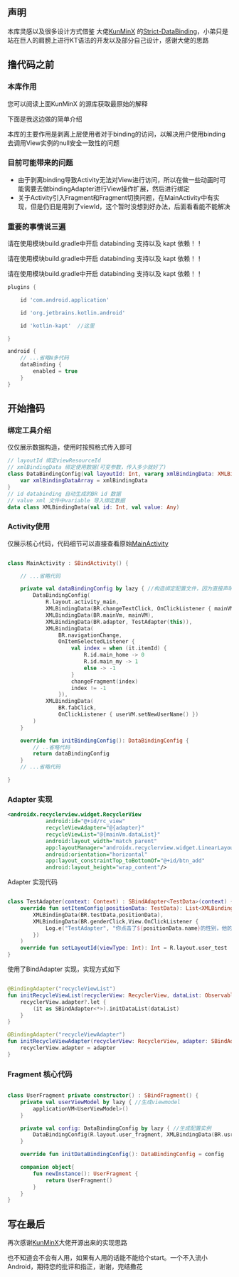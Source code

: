 ## 声明
本库灵感以及很多设计方式借鉴 大佬[KunMinX](https://github.com/KunMinX) 的[Strict-DataBinding](https://github.com/KunMinX/Strict-DataBinding)，小弟只是站在巨人的肩膀上进行KT语法的开发以及部分自己设计，感谢大佬的思路

## 撸代码之前

### 本库作用
您可以阅读上面KunMinX 的源库获取最原始的解释 

下面是我这边做的简单介绍

本库的主要作用是剥离上层使用者对于binding的访问，以解决用户使用binding去调用View实例的null安全一致性的问题

### 目前可能带来的问题
* 由于剥离binding导致Activity无法对View进行访问，所以在做一些动画时可能需要去做bindingAdapter进行View操作扩展，然后进行绑定
* 关于Activity引入Fragment和Fragment切换问题，在MainActivity中有实现，但是仍旧是用到了viewId，这个暂时没想到好办法，后面看看能不能解决

### 重要的事情说三遍
请在使用模块build.gradle中开启 databinding 支持以及 kapt 依赖！！

请在使用模块build.gradle中开启 databinding 支持以及 kapt 依赖！！

请在使用模块build.gradle中开启 databinding 支持以及 kapt 依赖！！

````groovy
plugins {

    id 'com.android.application'

    id 'org.jetbrains.kotlin.android'

    id 'kotlin-kapt'  //这里

} 
````
```groovy
android {
    // ...省略N多代码
    dataBinding {
        enabled = true
    }
}

```

## 开始撸码
### 绑定工具介绍

仅仅展示数据构造，使用时按照格式传入即可

```kotlin
// layoutId 绑定viewResourceId
// xmlBindingData 绑定使用数据(可变参数，传入多少就好了)
class DataBindingConfig(val layoutId: Int, vararg xmlBindingData: XMLBindingData){
    var xmlBindingDataArray = xmlBindingData
}
// id databinding 自动生成的BR id 数据 
// value xml 文件中variable 导入绑定数据
data class XMLBindingData(val id: Int, val value: Any)

```

### Activity使用
仅展示核心代码，代码细节可以直接查看原始[MainActivity](/app/src/main/java/com/SunStarJ/testbinding/MainActivity.kt)

``` kotlin

class MainActivity : SBindActivity() {

    // ...省略代码

    private val dataBindingConfig by lazy { //构造绑定配置文件，因为直接声明的话BR没有生成就已经调用所以使用lazy，也可以在initBindingConfig() 方法中直接return DataBindingConfig 实例
        DataBindingConfig( 
            R.layout.activity_main,
            XMLBindingData(BR.changeTextClick, OnClickListener { mainVM.addListData() }),
            XMLBindingData(BR.mainVm, mainVM),
            XMLBindingData(BR.adapter, TestAdapter(this)),
            XMLBindingData(
                BR.navigationChange,
                OnItemSelectedListener {
                    val index = when (it.itemId) {
                        R.id.main_home -> 0
                        R.id.main_my -> 1
                        else -> -1
                    }
                    changeFragment(index)
                    index != -1
                }),
            XMLBindingData(
                BR.fabClick,
                OnClickListener { userVM.setNewUserName() })
        )
    }

    override fun initBindingConfig(): DataBindingConfig {
        // ..省略代码
        return dataBindingConfig
    }
    // ...省略代码

}

```
### Adapter 实现
```xml
<androidx.recyclerview.widget.RecyclerView
            android:id="@+id/rc_view"
            recycleViewAdapter="@{adapter}"
            recycleViewList="@{mainVm.dataList}"
            android:layout_width="match_parent"
            app:layoutManager="androidx.recyclerview.widget.LinearLayoutManager"
            android:orientation="horizontal"
            app:layout_constraintTop_toBottomOf="@+id/btn_add"
            android:layout_height="wrap_content"/>
```

Adapter 实现代码
```kotlin

class TestAdapter(context: Context) : SBindAdapter<TestData>(context) {
    override fun setItemConfig(positionData: TestData): List<XMLBindingData> = mutableListOf(
        XMLBindingData(BR.testData,positionData),
        XMLBindingData(BR.genderClick,View.OnClickListener {
            Log.e("TestAdapter", "你点击了${positionData.name}的性别，他的性别是${positionData.gander}", )
        })
    )
    override fun setLayoutId(viewType: Int): Int = R.layout.user_test
}

```

使用了BindAdapter 实现，实现方式如下

```kotlin

@BindingAdapter("recycleViewList")
fun initRecycleViewList(recyclerView: RecyclerView, dataList: ObservableArrayList<*>) {
    recyclerView.adapter?.let {
        (it as SBindAdapter<*>).initDataList(dataList)
    }
}

@BindingAdapter("recycleViewAdapter")
fun initRecycleViewAdapter(recyclerView: RecyclerView, adapter: SBindAdapter<*>) {
    recyclerView.adapter = adapter
}

```


### Fragment 核心代码

```kotlin

class UserFragment private constructor() : SBindFragment() {
    private val userViewModel by lazy { //生成viewmodel
        applicationVM<UserViewModel>()
    }

    private val config: DataBindingConfig by lazy { //生成配置实例
        DataBindingConfig(R.layout.user_fragment, XMLBindingData(BR.usrVM,userViewModel))
    }

    override fun initDataBindingConfig(): DataBindingConfig = config

    companion object{
        fun newInstance(): UserFragment {
            return UserFragment()
        }
    }
}

```

## 写在最后
再次感谢[KunMinX](https://github.com/KunMinX)大佬开源出来的实现思路

也不知道会不会有人用，如果有人用的话能不能给个start。一个不入流小Android，期待您的批评和指正，谢谢，完结撒花

